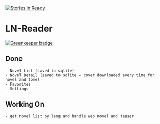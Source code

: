 [![Stories in Ready](https://badge.waffle.io/AzSiAz/LN-Reader.png?label=ready&title=Ready)](https://waffle.io/AzSiAz/LN-Reader)
# LN-Reader     

[![Greenkeeper badge](https://badges.greenkeeper.io/AzSiAz/LN-Reader.svg)](https://greenkeeper.io/)

## Done      
    - Novel List (saved to sqlite)
    - Novel Detail (saved to sqlite - cover downloaded every time for novel and tome)
    - Favorites
    - Settings
    
## Working On
    - get novel list by lang and handle web novel and teaser